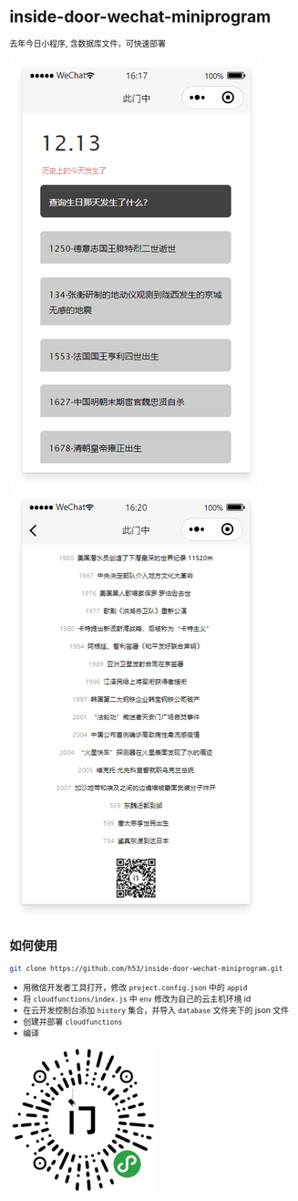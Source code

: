 # inside-door-wechat-miniprogram
去年今日小程序, 含数据库文件，可快速部署

![index](./miniprogram/images/deletable/index.png)
![resul](./miniprogram/images/deletable/result.png)

## 如何使用
```bash
git clone https://github.com/h53/inside-door-wechat-miniprogram.git
```
* 用微信开发者工具打开，修改 `project.config.json` 中的 `appid`
* 将 `cloudfunctions/index.js` 中 `env` 修改为自己的云主机环境 id
* 在云开发控制台添加 `history` 集合，并导入 `database` 文件夹下的 json 文件
* 创建并部署 `cloudfunctions`
* 编译

![QRcode](https://raw.githubusercontent.com/h53/inside-door-wechat-miniprogram/master/miniprogram/images/QRcode.jpg)
